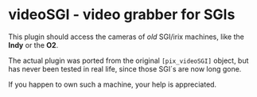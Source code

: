 videoSGI - video grabber for SGIs
===

This plugin should access the cameras of *old* SGI/irix machines,
like the **Indy** or the **O2**.

The actual plugin was ported from the original `[pix_videoSGI]` object,
but has never been tested in real life, since those SGI´s are now long gone.

If you happen to own such a machine, your help is appreciated.
